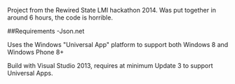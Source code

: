 Project from the Rewired State LMI hackathon 2014. Was put together in around 6 hours, the code is horrible.

##Requirements
-Json.net

Uses the Windows "Universal App" platform to support both Windows 8 and Windows Phone 8+

Build with Visual Studio 2013, requires at minimum Update 3 to support Universal Apps.

